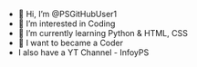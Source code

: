 - 👋 Hi, I’m @PSGitHubUser1
- 👀 I’m interested in Coding
- 🌱 I’m currently learning Python & HTML, CSS
- 💞️ I want to became a Coder
- I also have a YT Channel - InfoyPS


<!---
PSGitHubUser1/PSGitHubUser1 is a ✨ special ✨ repository because its `README.md` (this file) appears on your GitHub profile.
You can click the Preview link to take a look at your changes.
--->
